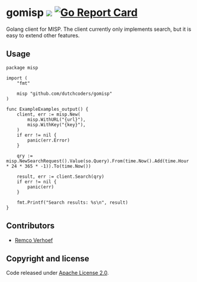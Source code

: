 # gomisp [![](https://godoc.org/github.com/dutchcoders/gomisp?status.svg)](http://godoc.org/github.com/dutchcoders/gomisp) [![Go Report Card](https://goreportcard.com/badge/dutchcoders/gomisp)](https://goreportcard.com/report/dutchcoders/gomisp) 

Golang client for MISP. The client currently only implements search, but it is easy to extend other features.

## Usage

```
package misp

import (
	"fmt"

	misp "github.com/dutchcoders/gomisp"
)

func ExampleExamples_output() {
	client, err := misp.New(
		misp.WithURL("{url}"),
		misp.WithKey("{key}"),
	)
	if err != nil {
		panic(err.Error)
	}

	qry := misp.NewSearchRequest().Value(so.Query).From(time.Now().Add(time.Hour * 24 * 365 * -1)).To(time.Now())

	result, err := client.Search(qry)
	if err != nil {
		panic(err)
	}

	fmt.Printf("Search results: %s\n", result)
}
```

## Contributors

* [Remco Verhoef](https://twitter.com/remco_verhoef)

## Copyright and license

Code released under [Apache License 2.0](LICENSE).

